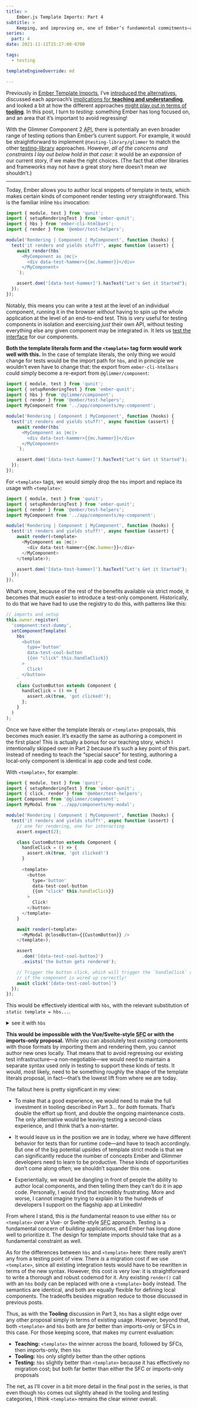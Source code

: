 ```yaml
---
title: >
    Ember.js Template Imports: Part 4
subtitle: >
    Keeping, and improving on, one of Ember’s fundamental commitments—and biggest strengths: its integrated testing.
series:
  part: 4
date: 2021-11-11T15:27:00-0700

tags:
  - testing

templateEngineOverride: md

---
```


Previously in [Ember Template Imports](https://v5.chriskrycho.com/journal/ember-template-imports/), I’ve [introduced the alternatives](https://v5.chriskrycho.com/journal/ember-template-imports/part-1/), discussed each approach’s [implications for **teaching and understanding**](https://v5.chriskrycho.com/journal/ember-template-imports/part-2/), and looked a bit at how the different approaches [might play out in terms of **tooling**](https://v5.chriskrycho.com/journal/ember-template-imports/part-3/). In this post, I turn to *testing*: something Ember has long focused on, and an area that it’s important to avoid regressing!

<aside>

With the Glimmer Component 2 <abbr title="application programming interface">API</abbr>, there is potentially an even broader range of testing options than Ember’s current support. For example, it would be straightforward to implement `@testing-library/glimmer` to match the other [testing-library](https://testing-library.com) approaches. However, *all of the concerns and constraints I lay out below hold in that case*: it would be an *expansion* of our current story, if we make the right choices. (The fact that other libraries and frameworks may not have a great story here doesn’t mean *we* shouldn’t.)

</aside>

---

Today, Ember allows you to author local snippets of template in tests, which makes certain kinds of component render testing *very* straightforward. This is the familiar inline `hbs` invocation:

```js
import { module, test } from 'qunit';
import { setupRenderingTest } from 'ember-qunit';
import { hbs } from 'ember-cli-htmlbars';
import { render } from '@ember/test-helpers';

module('Rendering | Component | MyComponent', function (hooks) {
  test('it renders and yields stuff!', async function (assert) {
    await render(hbs`
      <MyComponent as |mc|>
        <div data-test-hammer>{{mc.hammer}}</div>
      </MyComponent>
    `);

    assert.dom('[data-test-hammer]').hasText("Let's Get it Started");
  });
});
```

Notably, this means you can write a test at the level of an individual component, running it in the browser *without* having to spin up the whole application at the level of an end-to-end test. This is very useful for testing components in isolation and exercising *just* their own API, without testing everything else any given component may be integrated in. It lets us [test the interface][tti] for our components.

[tti]: https://v4.chriskrycho.com/2019/test-the-interface.html

**Both the template literals form and the `<template>` tag form would work well with this.** In the case of template literals, the only thing we would change for tests would be the import path for `hbs`, and in principle we wouldn’t even have to change that: the export from `ember-cli-htmlbars` could simply become a re-export from `@glimmer/component`:

```js
import { module, test } from 'qunit';
import { setupRenderingTest } from 'ember-qunit';
import { hbs } from '@glimmer/component';
import { render } from '@ember/test-helpers';
import MyComponent from '../app/components/my-component';

module('Rendering | Component | MyComponent', function (hooks) {
  test('it renders and yields stuff!', async function (assert) {
    await render(hbs`
      <MyComponent as |mc|>
        <div data-test-hammer>{{mc.hammer}}</div>
      </MyComponent>
    `);

    assert.dom('[data-test-hammer]').hasText("Let's Get it Started");
  });
});
```

For `<template>` tags, we would simply drop the `hbs` import and replace its usage with `<template>`:

```js
import { module, test } from 'qunit';
import { setupRenderingTest } from 'ember-qunit';
import { render } from '@ember/test-helpers';
import MyComponent from '../app/components/my-component';

module('Rendering | Component | MyComponent', function (hooks) {
  test('it renders and yields stuff!', async function (assert) {
    await render(<template>
      <MyComponent as |mc|>
        <div data-test-hammer>{{mc.hammer}}</div>
      </MyComponent>
    </template>);

    assert.dom('[data-test-hammer]').hasText("Let's Get it Started");
  });
});
```

What’s more, because of the rest of the benefits available via strict mode, it becomes that much easier to introduce a test-only component. Historically, to do that we have had to use the registry to do this, with patterns like this:

```js
// imports and setup
this.owner.register(
  'component:test-dummy',
  setComponentTemplate(
    hbs`
      <button
        type='button'
        data-test-cool-button
        {{on "click" this.handleClick}}
      >
        Click!
      </button>
    `,
    class CustomButton extends Component {
      handleClick = () => {
        assert.ok(true, 'got clicked!');
      };
    }
  )
);
```

Once we have either the template literals or `<template>` proposals, this becomes much easier. It’s exactly the same as authoring a component in the first place! This is actually a bonus for our teaching story, which I intentionally skipped over in Part 2 because it’s such a key point of this part. Instead of needing to teach the “special sauce” for testing, authoring a local-only component is identical in app code and test code.

With `<template>`, for example:

```js
import { module, test } from 'qunit';
import { setupRenderingTest } from 'ember-qunit';
import { click, render } from '@ember/test-helpers';
import Component from '@glimmer/component';
import MyModal from '../app/components/my-modal';

module('Rendering | Component | MyComponent', function (hooks) {
  test('it renders and yields stuff!', async function (assert) {
    // one for rendering, one for interacting
    assert.expect(2);

    class CustomButton extends Component {
      handleClick = () => {
        assert.ok(true, 'got clicked!')
      }
      
      <template>
        <button
          type='button'
          data-test-cool-button
          {{on "click" this.handleClick}}
        >
          Click!
        </button>
      </template>
    }

    await render(<template>
      <MyModal @closeButton={{CustomButton}} />
    </template>);

    assert
      .dom('[data-test-cool-button]')
      .exists('the button gets rendered');

    // Trigger the button click, which will trigger the `handleClick` assertion
    // if the component is wired up correctly!
    await click('[data-test-cool-button]')
  });
});
```

This would be effectively identical with `hbs`, with the relevant substitution of `static template = hbs...`.

<details><summary>see it with <code>hbs</code></summary>

```js
import { module, test } from 'qunit';
import { setupRenderingTest } from 'ember-qunit';
import { click, render } from '@ember/test-helpers';
import Component, { hbs } from '@glimmer/component';
import MyModal from '../app/components/my-modal';

module('Rendering | Component | MyComponent', function (hooks) {
  test('it renders and yields stuff!', async function (assert) {
    // one for rendering, one for interacting
    assert.expect(2);

    class CustomButton extends Component {
      handleClick = () => {
        assert.ok(true, 'got clicked!')
      }
      
      static template = hbs`
        <button
          type='button'
          data-test-cool-button
          {{on "click" this.handleClick}}
        >
          Click!
        </button>
      `;
    }

    await render(hbs`
      <MyModal @closeButton={{CustomButton}} />
    `);

    assert
      .dom('[data-test-cool-button]')
      .exists('the button gets rendered');

    // Trigger the button click, which will trigger the `handleClick` assertion
    // if the component is wired up correctly!
    await click('[data-test-cool-button]')
  });
});
```

</details>

**This would be impossible with the Vue/Svelte-style <abbr title="single-file component">SFC</abbr> or with the imports-only proposal.** While you can absolutely test *existing* components with those formats by importing them and rendering them, you cannot author new ones locally. That means that to avoid regressing our existing test infrastructure—a non-negotiable—we would need to maintain a separate syntax used only in testing to support these kinds of tests.  It would, most likely, need to be something roughly the shape of the template literals proposal, in fact—that’s the lowest lift from where we are today.

The fallout here is pretty significant in my view:

- To make that a good experience, we would need to make the full investment in tooling described in Part 3… for *both* formats. That’s double the effort up front, and double the ongoing maintenance costs. The only alternative would be leaving testing a second-class experience, and I think that’s a non-starter.

- It would leave us in the position we are in today, where we have different behavior for tests than for runtime code—and have to teach accordingly. But one of the big potential upsides of template strict mode is that we can significantly reduce the number of concepts Ember and Glimmer developers need to learn to be productive. These kinds of opportunities don’t come along often; we shouldn’t squander this one.

- Experientially, we would be dangling in front of people the ability to author local components, and then telling them they can’t do it in app code. Personally, I would find that incredibly frustrating. More and worse, I cannot imagine trying to explain it to the hundreds of developers I support on the flagship app at LinkedIn!

From where I stand, this is *the* fundamental reason to use either `hbs` or `<template>` over a Vue- or Svelte-style <abbr title="single-file component">SFC</abbr> approach. Testing is a fundamental concern of building applications, and Ember has long done well to prioritize it. The design for template imports should take that as a fundamental constraint as well.

As for the differences between `hbs` and `<template>` here: there really aren’t any from a testing point of view. There *is* a migration cost if we use `<template>`, since all existing integration tests would have to be rewritten in terms of the new syntax. However, this cost is very low: it is straightforward to write a thorough and robust codemod for it. Any existing `render()` call with an `hbs` body can be replaced with one a `<template>` body instead. The semantics are identical, and both are equally flexible for defining local components. The tradeoffs besides migration reduce to those discussed in previous posts.

Thus, as with the **Tooling** discussion in Part 3, `hbs` has a slight edge over any other proposal simply in terms of existing usage. However, beyond that, both `<template>` and `hbs` both are *far* better than imports-only or <abbr>SFC</abbr>s in this case. For those keeping score, that makes my current evaluation:

- **Teaching:** `<template>` the winner across the board, followed by <abbr>SFC</abbr>s, then imports-only, then `hbs`
- **Tooling:** `hbs` only *slightly* better than the other options
- **Testing:** `hbs` slightly better than `<template>` because it has effectively no migration cost; but both far better than either the <abbr>SFC</abbr> or imports-only proposals

The net, as I’ll cover in a bit more detail in the final post in the series, is that even though `hbs` comes out slightly ahead in the tooling and testing categories, I think `<template>` remains the clear winner overall.